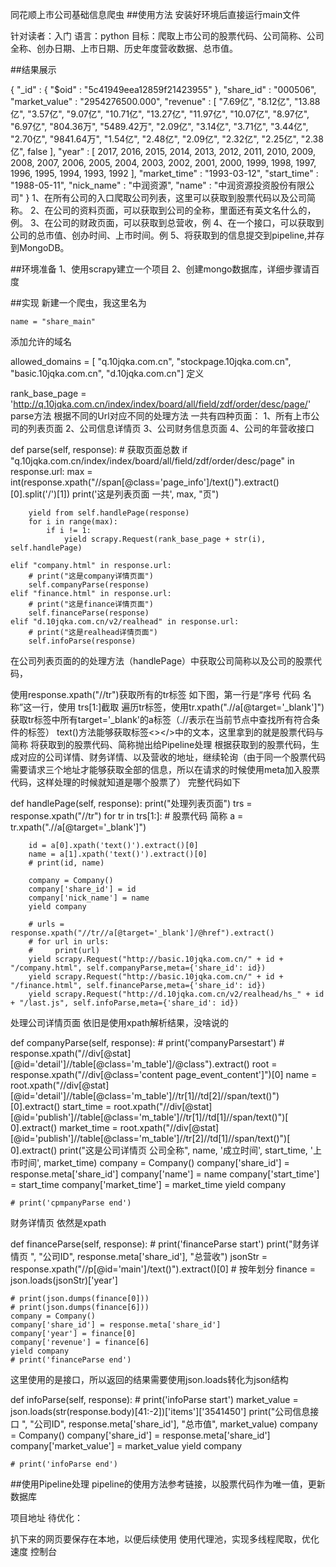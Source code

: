 同花顺上市公司基础信息爬虫 ##使用方法 安装好环境后直接运行main文件

针对读者：入门 语言：python 目标：爬取上市公司的股票代码、公司简称、公司全称、创办日期、上市日期、历史年度营收数据、总市值。

##结果展示

   { "_id" : { "$oid" : "5c41949eea12859f21423955" },
     "share_id" : "000506",
     "market_value" : "2954276500.000", 
     "revenue" : [ "7.69亿", "8.12亿", "13.88亿", "3.57亿", "9.07亿", "10.71亿", "13.27亿", "11.97亿", "10.07亿", "8.97亿", "6.97亿", "804.36万", "5489.42万", "2.09亿", "3.14亿", "3.71亿", "3.44亿", "2.70亿", "9841.64万", "1.54亿", "2.48亿", "2.09亿", "2.32亿", "2.25亿", "2.38亿", false ], 
     "year" : [ 2017, 2016, 2015, 2014, 2013, 2012, 2011, 2010, 2009, 2008, 2007, 2006, 2005, 2004, 2003, 2002, 2001, 2000, 1999, 1998, 1997, 1996, 1995, 1994, 1993, 1992 ], 
     "market_time" : "1993-03-12", 
     "start_time" : "1988-05-11", 
     "nick_name" : "中润资源", 
     "name" : "中润资源投资股份有限公司" }
1、在所有公司的入口爬取公司列表，这里可以获取到股票代码以及公司简称。 2、在公司的资料页面，可以获取到公司的全称，里面还有英文名什么的，例。 3、在公司的财政页面，可以获取到总营收，例 4、在一个接口，可以获取到公司的总市值、创办时间、上市时间。例 5、将获取到的信息提交到pipeline,并存到MongoDB。

##环境准备 1、使用scrapy建立一个项目 2、创建mongo数据库，详细步骤请百度

##实现 新建一个爬虫，我这里名为

    name = "share_main"
添加允许的域名

allowed_domains = [
    "q.10jqka.com.cn",
    "stockpage.10jqka.com.cn",
    "basic.10jqka.com.cn",
    "d.10jqka.com.cn"]
定义

  rank_base_page = 'http://q.10jqka.com.cn/index/index/board/all/field/zdf/order/desc/page/'
parse方法 根据不同的Url对应不同的处理方法 一共有四种页面： 1、所有上市公司的列表页面 2、公司信息详情页 3、公司财务信息页面 4、公司的年营收接口

   def parse(self, response):
    # 获取页面总数
    if "q.10jqka.com.cn/index/index/board/all/field/zdf/order/desc/page" in response.url:
        max = int(response.xpath("//span[@class='page_info']/text()").extract()[0].split('/')[1])
        print('这是列表页面 一共', max, "页")

        yield from self.handlePage(response)
        for i in range(max):
            if i != 1:
                yield scrapy.Request(rank_base_page + str(i), self.handlePage)

    elif "company.html" in response.url:
        # print("这是company详情页面")
        self.companyParse(response)
    elif "finance.html" in response.url:
        # print("这是finance详情页面")
        self.financeParse(response)
    elif "d.10jqka.com.cn/v2/realhead" in response.url:
        # print("这是realhead详情页面")
        self.infoParse(response)
在公司列表页面的的处理方法（handlePage）中获取公司简称以及公司的股票代码，

使用response.xpath("//tr")获取所有的tr标签 如下图，第一行是“序号 代码 名称”这一行，使用 trs[1:]截取 
遍历tr标签，使用tr.xpath(".//a[@target='_blank']")获取tr标签中所有target='_blank'的a标签（.//表示在当前节点中查找所有符合条件的标签） text()方法能够获取标签<></>中的文本，这里拿到的就是股票代码与简称
将获取到的股票代码、简称抛出给Pipeline处理
根据获取到的股票代码，生成对应的公司详情、财务详情、以及营收的地址，继续轮询（由于同一个股票代码需要请求三个地址才能够获取全部的信息，所以在请求的时候使用meta加入股票代码，这样处理的时候就知道是哪个股票了）
完整代码如下

 def handlePage(self, response):
    print("处理列表页面")
    trs = response.xpath("//tr")
    for tr in trs[1:]:
        # 股票代码 简称
        a = tr.xpath(".//a[@target='_blank']")

        id = a[0].xpath('text()').extract()[0]
        name = a[1].xpath('text()').extract()[0]
        # print(id, name)

        company = Company()
        company['share_id'] = id
        company['nick_name'] = name
        yield company

        # urls = response.xpath("//tr//a[@target='_blank']/@href").extract()
        # for url in urls:
        #     print(url)
        yield scrapy.Request("http://basic.10jqka.com.cn/" + id + "/company.html", self.companyParse,meta={'share_id': id})
        yield scrapy.Request("http://basic.10jqka.com.cn/" + id + "/finance.html", self.financeParse,meta={'share_id': id})
        yield scrapy.Request("http://d.10jqka.com.cn/v2/realhead/hs_" + id + "/last.js", self.infoParse,meta={'share_id': id})
处理公司详情页面 依旧是使用xpath解析结果，没啥说的

def companyParse(self, response):
    # print('companyParsestart')
    # response.xpath("//div[@stat][@id='detail']//table[@class='m_table']/@class").extract()
    root = response.xpath("//div[@class='content page_event_content']")[0]
    name = root.xpath("//div[@stat][@id='detail']//table[@class='m_table']//tr[1]//td[2]//span/text()")[0].extract()
    start_time = root.xpath("//div[@stat][@id='publish']//table[@class='m_table']//tr[1]//td[1]//span/text()")[
        0].extract()
    market_time = root.xpath("//div[@stat][@id='publish']//table[@class='m_table']//tr[2]//td[1]//span/text()")[
        0].extract()
    print("这是公司详情页 公司全称", name, '成立时间', start_time, '上市时间', market_time)
    company = Company()
    company['share_id'] = response.meta['share_id']
    company['name'] = name
    company['start_time'] = start_time
    company['market_time'] = market_time
    yield company

    # print('cpmpanyParse end')
财务详情页 依然是xpath

def financeParse(self, response):
    # print('financeParse start')
    print("财务详情页 ", "公司ID", response.meta['share_id'], "总营收")
    jsonStr = response.xpath("//p[@id='main']/text()").extract()[0]
    # 按年划分
    finance = json.loads(jsonStr)['year']

    # print(json.dumps(finance[0]))
    # print(json.dumps(finance[6]))
    company = Company()
    company['share_id'] = response.meta['share_id']
    company['year'] = finance[0]
    company['revenue'] = finance[6]
    yield company
    # print('financeParse end')
这里使用的是接口，所以返回的结果需要使用json.loads转化为json结构

def infoParse(self, response):
    # print('infoParse start')
    market_value = json.loads(str(response.body)[41:-2])['items']['3541450']
    print("公司信息接口 ", "公司ID", response.meta['share_id'], "总市值", market_value)
    company = Company()
    company['share_id'] = response.meta['share_id']
    company['market_value'] = market_value
    yield company

    # print('infoParse end')
##使用Pipeline处理 pipeline的使用方法参考链接，以股票代码作为唯一值，更新数据库

项目地址 待优化：

扒下来的网页要保存在本地，以便后续使用
使用代理池，实现多线程爬取，优化速度
控制台
